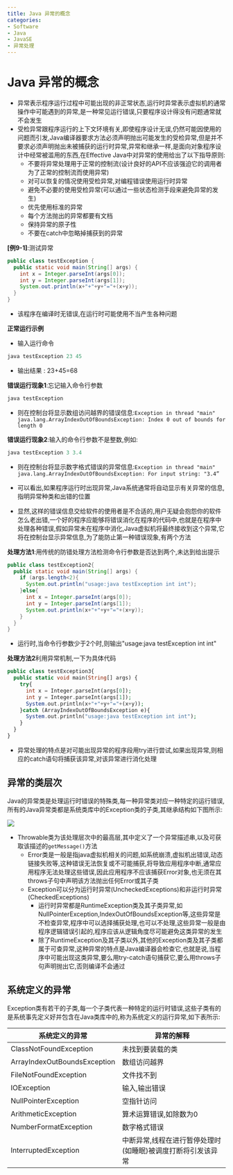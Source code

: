 ```yaml
---
title: Java 异常的概念
categories:
- Software
- Java
- JavaSE
- 异常处理
---
```

# Java 异常的概念

- 异常表示程序运行过程中可能出现的非正常状态,运行时异常表示虚拟机的通常操作中可能遇到的异常,是一种常见运行错误,只要程序设计得没有问题通常就不会发生
- 受检异常跟程序运行的上下文环境有关,即使程序设计无误,仍然可能因使用的问题而引发,Java编译器要求方法必须声明抛出可能发生的受检异常,但是并不要求必须声明抛出未被捕获的运行时异常,异常和继承一样,是面向对象程序设计中经常被滥用的东西,在Effective Java中对异常的使用给出了以下指导原则:
  - 不要将异常处理用于正常的控制流(设计良好的API不应该强迫它的调用者为了正常的控制流而使用异常)
  - 对可以恢复的情况使用受检异常,对编程错误使用运行时异常
  - 避免不必要的使用受检异常(可以通过一些状态检测手段来避免异常的发生)
  - 优先使用标准的异常
  - 每个方法抛出的异常都要有文档
  - 保持异常的原子性
  - 不要在catch中忽略掉捕获到的异常

**[例9-1]**:测试异常

```java
public class testException {
  public static void main(String[] args) {
    int x = Integer.parseInt(args[0]);
    int y = Integer.parseInt(args[1]);
    System.out.println(x+"+"+y+"="+(x+y));
  }
}
```

- 该程序在编译时无错误,在运行时可能使用不当产生各种问题

**正常运行示例**

- 输入运行命令

```java
java testException 23 45
```

- 输出结果 : 23+45=68

**错误运行现象1**:忘记输入命令行参数

```php
java testException
```

- 则在控制台将显示数组访问越界的错误信息:`Exception in thread "main" java.lang.ArrayIndexOutOfBoundsException: Index 0 out of bounds for length 0`

**错误运行现象2**:输入的命令行参数不是整数,例如:

```java
java testException 3 3.4
```

- 则在控制台将显示数字格式错误的异常信息:`Exception in thread "main" java.lang.ArrayIndexOutOfBoundsException: For input string: "3.4” `

- 可以看出,如果程序运行时出现异常,Java系统通常将自动显示有关异常的信息,指明异常种类和出错的位置
- 显然,这样的错误信息交给软件的使用者是不合适的,用户无疑会抱怨你的软件怎么老出错,一个好的程序应能够将错误消化在程序的代码中,也就是在程序中处理各种错误,假如异常未在程序中消化,Java虚拟机将最终接收到这个异常,它将在控制台显示异常信息,为了能防止第一种错误现象,有两个方法

**处理方法1**:用传统的防错处理方法检测命令行参数是否达到两个,未达到给出提示

```java
public class testException2{
  public static void main(String[] args) {
    if (args.length<2){
      System.out.println("usage:java testException int int");
    }else{
      int x = Integer.parseInt(args[0]);
      int y = Integer.parseInt(args[1]);
      System.out.println(x+"+"+y+"="+(x+y));
    }
  }
}
```

- 运行时,当命令行参数少于2个时,则输出"usage:java testException int int"

**处理方法2**利用异常机制,一下为具体代码

```php
public class testException3{
  public static void main(String[] args) {
    try{
      int x = Integer.parseInt(args[0]);
      int y = Integer.parseInt(args[1]);
      System.out.println(x+"+"+y+"="+(x+y));
    }catch (ArrayIndexOutOfBoundsException e){
      System.out.println("usage:java testException int int");
    }
  }
}
```

- 异常处理的特点是对可能出现异常的程序段用try进行尝试,如果出现异常,则相应的catch语句将捕获该异常,对该异常进行消化处理

## 异常的类层次

Java的异常类是处理运行时错误的特殊类,每一种异常类对应一种特定的运行错误,所有的Java异常类都是系统类库中的Exception类的子类,其继承结构如下图所示:

![](https://www.plantuml.com/plantuml/svg/XPDDRzim38Rl_XKQTYZWW-suAUODnT0kYB41ILgqtUwCpDb2z17G5DAjw7-Vh1IhwwAR3xRu4dpuYfOkUWPYesnZO9-SY7VAIkqR5DoXmMplZHwh7VE-_vJd18UiLTpvhU-HfBECbZFfJBxojntOMNbQLLLUAurzRg1dfFnQW-NlwrK-Gf_t_4lZvyIw07z8H7YkeMcKRSMiYE4Qg5LML37u0dBNalEsMJZjI1mwnHWpNnsfty46w4kjMck27I732occRuurP974x2nAAsNnI7bVBAhvievgCD-uG-oVF2Ra76-UhRtmyjTd6SEJ2BmTjYEgh9YsgElJ3_FYFviOkwn2-qGZ_7oh_nY--5YVbQyGPJ4TQ402aJiyySQUv_yOog3UTKhkBFQzABC1T9u__RfKt7K12LkDIPgAPU1JMAJYXoBseDSWkr3_h0VQ3jgHa6LPhBoNk6VbR1Hll6Lby8MOYeqtMwJQaG6Uf2ufd4U3hEGaSSIdujlL936SpetZUXZP9BMygj-W3DyB3DVbU6N-0000)

- Throwable类为该处理层次中的最高层,其中定义了一个异常描述串,以及可获取该描述的`getMessage()`方法
  - Error类是一般是指java虚拟机相关的问题,如系统崩溃,虚拟机出错误,动态链接失败等,这种错误无法恢复或不可能捕获,将导致应用程序中断,通常应用程序无法处理这些错误,因此应用程序不应该捕获Error对象,也无须在其throws子句中声明该方法抛出任何Error或其子类
  - Exception可以分为运行时异常(UncheckedExceptions)和非运行时异常(CheckedExceptions)
    - 运行时异常都是RuntimeException类及其子类异常,如NullPointerException,IndexOutOfBoundsException等,这些异常是不检查异常,程序中可以选择捕获处理,也可以不处理,这些异常一般是由程序逻辑错误引起的,程序应该从逻辑角度尽可能避免这类异常的发生
    - 除了RuntimeException及其子类以外,其他的Exception类及其子类都属于可查异常,这种异常的特点是Java编译器会检查它,也就是说,当程序中可能出现这类异常,要么用try-catch语句捕获它,要么用throws子句声明抛出它,否则编译不会通过

## 系统定义的异常

Exception类有若干的子类,每一个子类代表一种特定的运行时错误,这些子类有的是系统事先定义好并包含在Java类库中的,称为系统定义的运行异常,如下表所示:

| 系统定义的异常               | 异常的解释                                                  |
| ---------------------------- | ----------------------------------------------------------- |
| ClassNotFoundException       | 未找到要装载的类                                            |
| ArrayIndexOutBoundsException | 数组访问越界                                                |
| FileNotFoundException        | 文件找不到                                                  |
| IOException                  | 输入,输出错误                                               |
| NullPointerException         | 空指针访问                                                  |
| ArithmeticException          | 算术运算错误,如除数为0                                      |
| NumberFormatException        | 数字格式错误                                                |
| InterruptedException         | 中断异常,线程在进行暂停处理时(如睡眠)被调度打断将引发该异常 |

